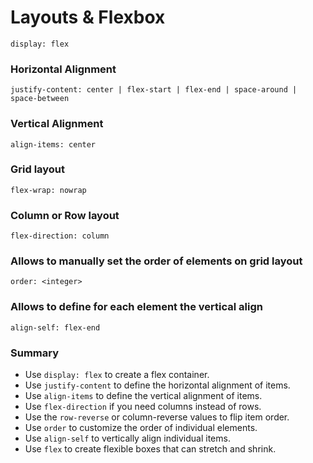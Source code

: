 # Layouts & Flexbox

`display: flex`

### Horizontal Alignment

`justify-content: center | flex-start | flex-end | space-around | space-between`

### Vertical Alignment

`align-items: center`

### Grid layout

`flex-wrap: nowrap`

### Column or Row layout

`flex-direction: column`

### Allows to manually set the order of elements on grid layout

`order: <integer>`

### Allows to define for each element the vertical align

`align-self: flex-end`

### Summary

* Use `display: flex` to create a flex container.
* Use `justify-content` to define the horizontal alignment of items.
* Use `align-items` to define the vertical alignment of items.
* Use `flex-direction` if you need columns instead of rows.
* Use the `row-reverse` or column-reverse values to flip item order.
* Use `order` to customize the order of individual elements.
* Use `align-self` to vertically align individual items.
* Use `flex` to create flexible boxes that can stretch and shrink.
